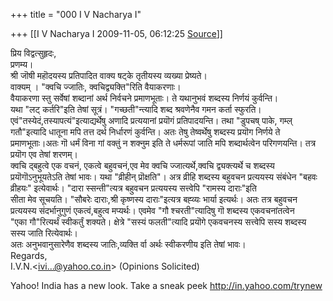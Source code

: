 +++
title = "000 I V Nacharya I"

+++
[[I V Nacharya I	2009-11-05, 06:12:25 [Source](https://groups.google.com/g/bvparishat/c/VxjjgvkdtWk)]]



प्रिय विद्वत्सुहृदः,  
प्रणम्य।  
श्री जॊषी महॊदयस्य प्रतिपादित वाक्य षट्के तृतीयस्य व्यख्या प्रेष्यते।  
वाक्यम् । "क्वचि ज्जातिः, क्वचिद्व्यक्ति"रिति वैयाकरणाः।  
वैयाकरणा स्तु सर्वेषां शब्दानां अर्थ निर्वचने प्रमाणभूताः। ते यथानुभवं शब्दस्य निर्णयं कुर्वन्ति।  
यथा "लट् कर्तरि"इति तेषां सूत्रं। "गच्छती"न्त्यादि शब्द श्रवणेनैव गमन कर्ता स्फुरति। एवं"तस्येदं,तस्यापत्यं"इत्याद्यर्थेषु अणादि प्रत्ययानां प्रयॊगं प्रतिपादयन्ति। तथा "डुपचष् पाके, गम्ल् गतौ"इत्यादि धातूना मपि तत्त दर्थ निर्धारणं कुर्वन्ति। अतः तेषु तेष्वर्थेषु शब्दस्य प्रयॊग निर्णये ते  
प्रमाणभूताः।अतः गॊ धर्मं विना गां वक्तुं न शक्नुम इति ते धर्मरूपां जाति मपि शब्दार्थत्वेन परिगणयन्ति। तत्र प्रयॊग एव तेषां शरणम्।  
क्वचि द्बहुत्वे एक वचनं, एकत्वे बहुवचनं,एव मेव क्वचि ज्जात्यर्थे,क्वचि द्व्यक्त्यर्थे च शब्दस्य प्रयॊगॊऽनुभूयतेऽति तेषां भावः। यथा "व्रीहीन् प्रॊक्षति"। अत्र व्रीहि शब्दस्य बहुवचन प्रत्ययस्य संबंधेन "बहवः व्रीहयः" इत्येवार्थः। "दारा स्सन्ती"त्यत्र बहुवचन प्रत्ययस्य सत्त्वेपि "रामस्य दाराः"इति  
सीता मेव सूचयति। "सौबरेः दाराः,श्री कृष्णस्य दाराः"इत्यत्र बह्व्यः भार्या इत्यर्थः। अतः तत्र बहुवचन  
प्रत्ययस्य संदर्भानुगुणं एकत्वं,बहुत्व मप्यर्थः। एवमेव "गौ श्चरती"त्यादिषु गॊ शब्दस्य एकवचनांतत्वेन  
"एका गौ"रित्यर्थं स्वीकर्तुं शक्यते। क्षेत्रे "सस्यं फलती"त्यादि प्रयॊगे एकवचनस्य सत्त्वेपि सस्य शब्दस्य  
सस्य जाति रित्येवार्थः।  
अतः अनुभवानुसारेणैव शब्दस्य जातिः,व्यक्ति र्वा अर्थः स्वीकरणीय इति तेषां भावः।  
Regards,  
I.V.N.\<[ivi...@yahoo.co.in]()\> (Opinions Solicited)  

  
Yahoo! India has a new look. Take a sneak peek <http://in.yahoo.com/trynew>  

